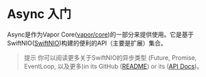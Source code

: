 # Async 入门
Async是作为Vapor Core([vapor/core](https://github.com/vapor/core))的一部分来提供使用。它是基于SwiftNIO([SwiftNIO](https://github.com/apple/swift-nio))构建的便利的API（主要是扩展）集合。
> 提示
你可以阅读更多关于SwiftNIO的异步类型 (Future, Promise, EventLoop, 以及更多)in its GitHub ([README](https://github.com/apple/swift-nio/blob/master/README.md)) or its ([API Docs](https://apple.github.io/swift-nio/docs/current/NIO/index.html))。 


